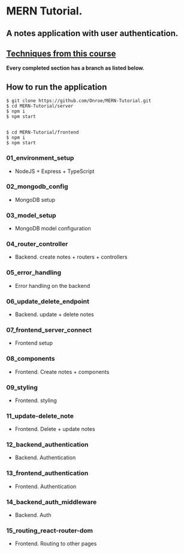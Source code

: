    # MERN Tutorial. 
## A notes application with user authentication.

## [Techniques from this course](https://www.youtube.com/watch?v=FcxjCPeicvU&t=27326s)

**Every completed section has a branch as listed below.**

## How to run the application

```
$ git clone https://github.com/Onroe/MERN-Tutorial.git
$ cd MERN-Tutorial/server
$ npm i
$ npm start


$ cd MERN-Tutorial/frontend
$ npm i
$ npm start

```

### 01_environment_setup

* NodeJS + Express + TypeScript

### 02_mongodb_config

* MongoDB setup


### 03_model_setup

* MongoDB model configuration

### 04_router_controller

* Backend. create notes + routers + controllers

### 05_error_handling

* Error handling on the backend

### 06_update_delete_endpoint

* Backend. update + delete notes

### 07_frontend_server_connect

* Frontend setup

### 08_components

* Frontend. Create notes + components

### 09_styling

* Frontend. styling

### 11_update-delete_note

* Frontend. Delete + update notes

### 12_backend_authentication

* Backend. Authentication

### 13_frontend_authentication

* Frontend. Authentication

### 14_backend_auth_middleware

* Backend. Auth

### 15_routing_react-router-dom

* Frontend. Routing to other pages
